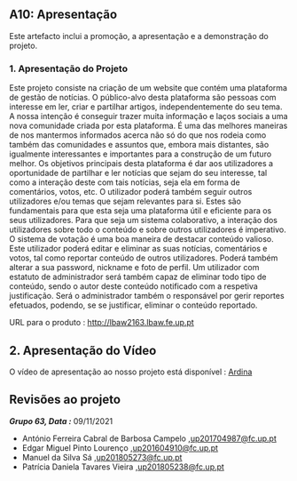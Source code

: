 ## **A10: Apresentação**

Este artefacto inclui a promoção, a apresentação e a demonstração do projeto.

### 1. Apresentação do Projeto 

Este projeto consiste na criação de um website que contém uma plataforma de gestão de notícias. O público-alvo desta plataforma são pessoas com interesse em ler, criar e partilhar artigos, independentemente do seu tema.
A nossa intenção é conseguir trazer muita informação e laços sociais a uma nova comunidade criada por esta plataforma. É uma das melhores maneiras de nos mantermos informados acerca não só do que nos rodeia como também das comunidades e assuntos que, embora mais distantes, são igualmente interessantes e importantes para a construção de um futuro melhor.
Os objetivos principais desta plataforma é dar aos utilizadores a oportunidade de partilhar e ler notícias que sejam do seu interesse, tal como a interação deste com tais notícias, seja ela em forma de comentários, votos, etc. O utilizador poderá também seguir outros utilizadores e/ou temas que sejam relevantes para si. Estes são fundamentais para que esta seja uma plataforma útil e eficiente para os seus utilizadores. Para que seja um sistema colaborativo, a interação dos utilizadores sobre todo o conteúdo e sobre outros utilizadores é imperativo. O sistema de votação é uma boa maneira de destacar conteúdo valioso.
Este utilizador poderá editar e eliminar as suas notícias, comentários e votos, tal como reportar conteúdo de outros utilizadores. Poderá também alterar a sua password, nickname e foto de perfil.
Um utilizador com estatuto de administrador será também capaz de eliminar todo tipo de conteúdo, sendo o autor deste conteúdo notificado com a respetiva justificação. Será o administrador também o responsável por gerir reportes efetuados, podendo, se se justificar, eliminar o conteúdo reportado.

URL para o produto : <http://lbaw2163.lbaw.fe.up.pt>

## 2. Apresentação do Vídeo

O vídeo de apresentação ao nosso projeto está disponível : [Ardina](https://drive.google.com/drive/u/1/folders/1-fPoSR3lXyPI38UgpWf6iQBe2Lk_ckoT)

## Revisões ao projeto

**_Grupo 63, Data :_** 09/11/2021

* António Ferreira Cabral de Barbosa Campelo ,[up201704987@fc.up.pt](mailto:up201704987@fc.up.pt)
* Edgar Miguel Pinto Lourenço ,[up201604910@fc.up.pt](mailto:up201604910@fc.up.pt)
* Manuel da Silva Sá ,[up201805273@fc.up.pt](mailto:up201805273@fc.up.pt)
* Patrícia Daniela Tavares Vieira ,[up201805238@fc.up.pt](mailto:up201805238@fc.up.pt)
